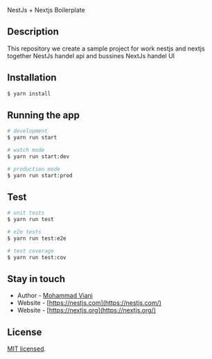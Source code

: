 NestJs + Nextjs Boilerplate

## Description

This repository we create a sample project for work nestjs and nextjs together
NestJs handel api and bussines
NextJs handel UI

## Installation

```bash
$ yarn install
```

## Running the app

```bash
# development
$ yarn run start

# watch mode
$ yarn run start:dev

# production mode
$ yarn run start:prod
```

## Test

```bash
# unit tests
$ yarn run test

# e2e tests
$ yarn run test:e2e

# test coverage
$ yarn run test:cov
```

## Stay in touch

- Author - [Mohammad Viani](https://github.com/92viani)
- Website - [https://nestjs.com](https://nestjs.com/)
- Website - [https://nextjs.org](https://nextjs.org/)

## License

[MIT licensed](LICENSE).

